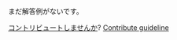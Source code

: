 
まだ解答例がないです。

[コントリビュートしませんか](https://github.com/BFEdev/BFE.dev-solutions/blob/main/problem/implement-completeassign_ja.md)?  [Contribute guideline](https://github.com/BFEdev/BFE.dev-solutions#how-to-contribute)

